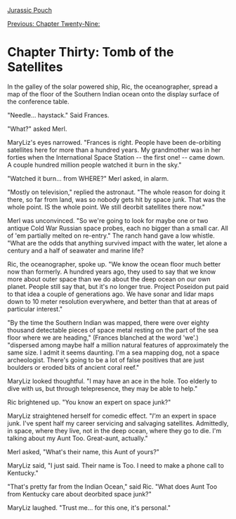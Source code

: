 [Jurassic Pouch](README.md)

[Previous: Chapter Twenty-Nine: ](ch29.md) 

# Chapter Thirty: Tomb of the Satellites

In the galley of the solar powered ship, Ric, the oceanographer, spread a map of the floor of the Southern Indian ocean onto the display surface of the conference table.

"Needle... haystack." Said Frances.

"What?" asked Merl.

MaryLiz's eyes narrowed. "Frances is right. People have been de-orbiting satellites here for more than a hundred years. My grandmother was in her forties when the International Space Station -- the first one! -- came down. A couple hundred million people watched it burn in the sky."

"Watched it burn... from WHERE?" Merl asked, in alarm.

"Mostly on television," replied the astronaut. "The whole reason for doing it there, so far from land, was so nobody gets hit by space junk. That was the whole point. IS the whole point. We still deorbit satellites there now." 

Merl was unconvinced. "So we're going to look for maybe one or two antique Cold War Russian space probes, each no bigger than a small car. All of 'em partially melted on re-entry." The ranch hand gave a low whistle. "What are the odds that anything survived impact with the water, let alone a century and a half of seawater and marine life?

Ric, the oceanographer, spoke up. "We know the ocean floor much better now than formerly. A hundred years ago, they used to say that we know more about outer space than we do about the deep ocean on our own planet. People still say that, but it's no longer true. Project Poseidon put paid to that idea a couple of generations ago. We have sonar and lidar maps down to 10 meter resolution everywhere, and better than that at areas of particular interest."

"By the time the Southern Indian was mapped, there were over eighty thousand detectable pieces of space metal resting on the part of the sea floor where we are heading," (Frances blanched at the word 'we'.) "dispersed among maybe half a million natural features of approximately the same size. I admit it seems daunting. I'm a sea mapping dog, not a space archeologist. There's going to be a lot of false positives that are just boulders or eroded bits of ancient coral reef."

MaryLiz looked thoughtful. "I may have an ace in the hole. Too elderly to dive with us, but through telepresence, they may be able to help."

Ric brightened up. "You know an expert on space junk?"

MaryLiz straightened herself for comedic effect. "*I'm* an expert in space junk. I've spent half my career servicing and salvaging satellites. Admittedly, in space, where they live, not in the deep ocean, where they go to die. I'm talking about my Aunt Too. Great-aunt, actually."

Merl asked, "What's their name, this Aunt of yours?"

MaryLiz said, "I just said. Their name is Too. I need to make a phone call to Kentucky."

"That's pretty far from the Indian Ocean," said Ric. "What does Aunt Too from Kentucky care about deorbited space junk?"

MaryLiz laughed. "Trust me... for this one, it's personal."

